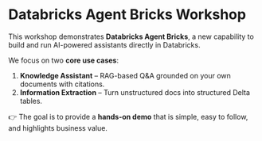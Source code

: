 # Databricks Agent Bricks Workshop

This workshop demonstrates **Databricks Agent Bricks**, a new capability to build and run AI-powered assistants directly in Databricks.

We focus on two **core use cases**:
1. **Knowledge Assistant** – RAG-based Q&A grounded on your own documents with citations.  
2. **Information Extraction** – Turn unstructured docs into structured Delta tables.  

👉 The goal is to provide a **hands-on demo** that is simple, easy to follow, and highlights business value.
